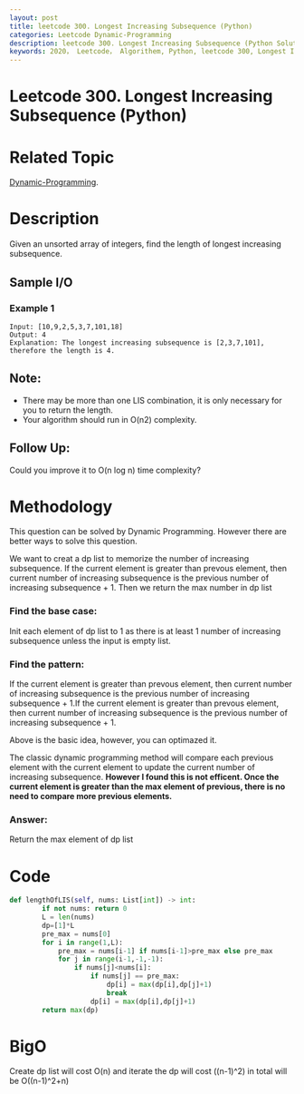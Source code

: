 ```yaml
---
layout: post
title: leetcode 300. Longest Increasing Subsequence (Python)
categories: Leetcode Dynamic-Programming
description: leetcode 300. Longest Increasing Subsequence (Python Solution)
keywords: 2020， Leetcode， Algorithem, Python, leetcode 300, Longest Increasing Subsequence, zhenyu, Dynamic Programming, DP
---
```


# Leetcode 300. Longest Increasing Subsequence (Python)

# Related Topic
<a href="/categories/#Dynamic-Programming" target="_blank"> Dynamic-Programming</a>.

# Description
Given an unsorted array of integers, find the length of longest increasing subsequence.


## Sample I/O
### Example 1
```
Input: [10,9,2,5,3,7,101,18]
Output: 4 
Explanation: The longest increasing subsequence is [2,3,7,101], therefore the length is 4. 

```

## Note:
* There may be more than one LIS combination, it is only necessary for you to return the length.
* Your algorithm should run in O(n2) complexity.

 ## Follow Up:
Could you improve it to O(n log n) time complexity?


# Methodology
This question can be solved by Dynamic Programming. However there are better ways to solve this question. 

We want to creat a dp list to memorize the number of increasing subsequence. If the current element is greater than prevous element, then current number of increasing subsequence is the previous number of increasing subsequence + 1. Then we return the max number in dp list

### Find the base case:
   
Init each element of dp list to 1 as there is at least 1 number of increasing subsequence unless the input is empty list.

### Find the pattern:
   
If the current element is greater than prevous element, then current number of increasing subsequence is the previous number of increasing subsequence + 1.If the current element is greater than prevous element, then current number of increasing subsequence is the previous number of increasing subsequence + 1.

Above is the basic idea, however, you can optimazed it.

The classic dynamic programming method will compare each previous element with the current element to update the current number of increasing subsequence. **However I found this is not efficent. Once the current element is greater than the max element of previous, there is no need to compare more previous elements.**

### Answer:
Return the max element of dp list
   

# Code
```python
def lengthOfLIS(self, nums: List[int]) -> int:        
        if not nums: return 0
        L = len(nums)
        dp=[1]*L
        pre_max = nums[0]
        for i in range(1,L):
            pre_max = nums[i-1] if nums[i-1]>pre_max else pre_max
            for j in range(i-1,-1,-1):
                if nums[j]<nums[i]:
                    if nums[j] == pre_max:
                        dp[i] = max(dp[i],dp[j]+1)
                        break
                    dp[i] = max(dp[i],dp[j]+1)
        return max(dp)
```

# BigO
Create dp list will cost O(n) and iterate the dp will cost ((n-1)^2) in total will be O((n-1)^2+n)


